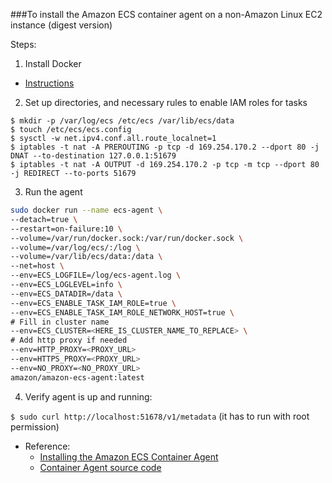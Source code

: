 ###To install the Amazon ECS container agent on a non-Amazon Linux EC2 instance (digest version)

Steps:

1. Install Docker
  * [Instructions](https://github.com/Hua2308/Docs/blob/master/Docker/installation.md)
  
2. Set up directories, and necessary rules to enable IAM roles for tasks
  ```
  $ mkdir -p /var/log/ecs /etc/ecs /var/lib/ecs/data
  $ touch /etc/ecs/ecs.config
  $ sysctl -w net.ipv4.conf.all.route_localnet=1
  $ iptables -t nat -A PREROUTING -p tcp -d 169.254.170.2 --dport 80 -j DNAT --to-destination 127.0.0.1:51679
  $ iptables -t nat -A OUTPUT -d 169.254.170.2 -p tcp -m tcp --dport 80 -j REDIRECT --to-ports 51679
  ```
  
3. Run the agent
  ```bash
  sudo docker run --name ecs-agent \
  --detach=true \
  --restart=on-failure:10 \
  --volume=/var/run/docker.sock:/var/run/docker.sock \
  --volume=/var/log/ecs/:/log \
  --volume=/var/lib/ecs/data:/data \
  --net=host \
  --env=ECS_LOGFILE=/log/ecs-agent.log \
  --env=ECS_LOGLEVEL=info \
  --env=ECS_DATADIR=/data \
  --env=ECS_ENABLE_TASK_IAM_ROLE=true \
  --env=ECS_ENABLE_TASK_IAM_ROLE_NETWORK_HOST=true \
  # Fill in cluster name
  --env=ECS_CLUSTER=<HERE_IS_CLUSTER_NAME_TO_REPLACE> \
  # Add http proxy if needed
  --env=HTTP_PROXY=<PROXY_URL>
  --env=HTTPS_PROXY=<PROXY_URL>
  --env=NO_PROXY=<NO_PROXY_URL>
  amazon/amazon-ecs-agent:latest
  ```

4. Verify agent is up and running:

  `$ sudo curl http://localhost:51678/v1/metadata` (it has to run with root permission)


* Reference: 
  * [Installing the Amazon ECS Container Agent](http://docs.aws.amazon.com/AmazonECS/latest/developerguide/ecs-agent-install.html)
  * [Container Agent source code](https://github.com/Hua2308/Docs/blob/master/Docker/installation.md)

